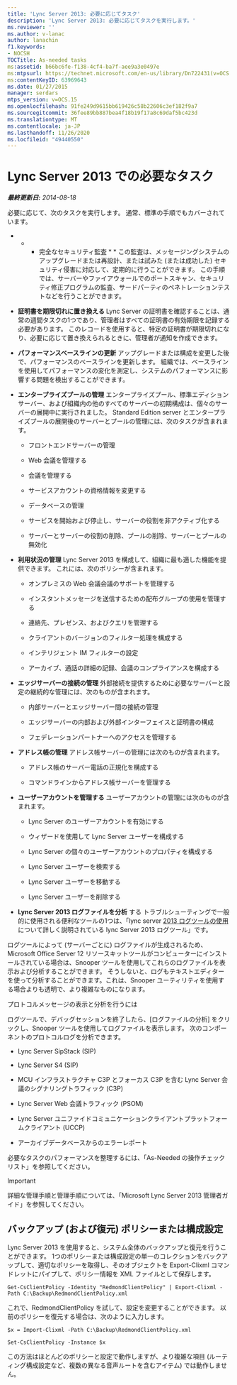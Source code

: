 ```yaml
---
title: 'Lync Server 2013: 必要に応じてタスク'
description: 'Lync Server 2013: 必要に応じてタスクを実行します。'
ms.reviewer: ''
ms.author: v-lanac
author: lanachin
f1.keywords:
- NOCSH
TOCTitle: As-needed tasks
ms:assetid: b66bc6fe-f138-4cf4-ba7f-aee9a3e0497e
ms:mtpsurl: https://technet.microsoft.com/en-us/library/Dn722431(v=OCS.15)
ms:contentKeyID: 63969643
ms.date: 01/27/2015
manager: serdars
mtps_version: v=OCS.15
ms.openlocfilehash: 91fe249d9615bb619426c58b22606c3ef182f9a7
ms.sourcegitcommit: 36fee89bb887bea4f18b19f17a8c69daf5bc423d
ms.translationtype: MT
ms.contentlocale: ja-JP
ms.lasthandoff: 11/26/2020
ms.locfileid: "49440550"
---
```

# <a name="as-needed-tasks-in-lync-server-2013"></a>Lync Server 2013 での必要なタスク

<div data-xmlns="http://www.w3.org/1999/xhtml">

<div class="topic" data-xmlns="http://www.w3.org/1999/xhtml" data-msxsl="urn:schemas-microsoft-com:xslt" data-cs="https://msdn.microsoft.com/">

<div data-asp="https://msdn2.microsoft.com/asp">



</div>

<div id="mainSection">

<div id="mainBody">

<span> </span>

_**最終更新日:** 2014-08-18_

必要に応じて、次のタスクを実行します。 通常、標準の手順でもカバーされています。

  - * * 完全なセキュリティ監査 * * この監査は、メッセージングシステムのアップグレードまたは再設計、または試みた (または成功した) セキュリティ侵害に対応して、定期的に行うことができます。 この手順では、サーバーやファイアウォールでのポートスキャン、セキュリティ修正プログラムの監査、サードパーティのペネトレーションテストなどを行うことができます。

  - **証明書を期限切れに置き換える**   Lync Server の証明書を確認することは、通常の週間タスクの1つであり、管理者はすべての証明書の有効期限を記録する必要があります。 このレコードを使用すると、特定の証明書が期限切れになり、必要に応じて置き換えられるときに、管理者が通知を作成できます。

  - **パフォーマンスベースラインの更新**   アップグレードまたは構成を変更した後で、パフォーマンスのベースラインを更新します。 組織では、ベースラインを使用してパフォーマンスの変化を測定し、システムのパフォーマンスに影響する問題を検出することができます。

  - **エンタープライズプールの管理**   エンタープライズプール、標準エディションサーバー、および組織内の他のすべてのサーバーの初期構成は、個々のサーバーの展開中に実行されました。 Standard Edition server とエンタープライズプールの展開後のサーバーとプールの管理には、次のタスクが含まれます。
    
      - フロントエンドサーバーの管理
    
      - Web 会議を管理する
    
      - 会議を管理する
    
      - サービスアカウントの資格情報を変更する
    
      - データベースの管理
    
      - サービスを開始および停止し、サーバーの役割を非アクティブ化する
    
      - サーバーとサーバーの役割の削除、プールの削除、サーバーとプールの無効化

  - **利用状況の管理**   Lync Server 2013 を構成して、組織に最も適した機能を提供できます。 これには、次のポリシーが含まれます。
    
      - オンプレミスの Web 会議会議のサポートを管理する
    
      - インスタントメッセージを送信するための配布グループの使用を管理する
    
      - 連絡先、プレゼンス、およびクエリを管理する
    
      - クライアントのバージョンのフィルター処理を構成する
    
      - インテリジェント IM フィルターの設定
    
      - アーカイブ、通話の詳細の記録、会議のコンプライアンスを構成する

  - **エッジサーバーの接続の管理**   外部接続を提供するために必要なサーバーと設定の継続的な管理には、次のものが含まれます。
    
      - 内部サーバーとエッジサーバー間の接続の管理
    
      - エッジサーバーの内部および外部インターフェイスと証明書の構成
    
      - フェデレーションパートナーへのアクセスを管理する

  - **アドレス帳の管理**   アドレス帳サーバーの管理には次のものが含まれます。
    
      - アドレス帳のサーバー電話の正規化を構成する
    
      - コマンドラインからアドレス帳サーバーを管理する

  - **ユーザーアカウントを管理する**   ユーザーアカウントの管理には次のものが含まれます。
    
      - Lync Server のユーザーアカウントを有効にする
    
      - ウィザードを使用して Lync Server ユーザーを構成する
    
      - Lync Server の個々のユーザーアカウントのプロパティを構成する
    
      - Lync Server ユーザーを検索する
    
      - Lync Server ユーザーを移動する
    
      - Lync Server ユーザーを削除する

  - **Lync Server 2013 ログファイルを分析**   する  トラブルシューティングで一般的に使用される便利なツールの1つは、「lync server [2013 ログツールの使用](https://technet.microsoft.com/library/gg558599.aspx)について詳しく説明されている lync Server 2013 ログツール」です。

ログツールによって (サーバーごとに) ログファイルが生成されるため、Microsoft Office Server 12 リソースキットツールがコンピューターにインストールされている場合は、Snooper ツールを使用してこれらのログファイルを表示および分析することができます。 そうしないと、ログもテキストエディターを使って分析することができます。これは、Snooper ユーティリティを使用する場合よりも透明で、より複雑なものになります。

プロトコルメッセージの表示と分析を行うには

ログツールで、デバッグセッションを終了したら、[ログファイルの分析] をクリックし、Snooper ツールを使用してログファイルを表示します。 次のコンポーネントのプロトコルログを分析できます。

  - Lync Server SipStack (SIP)

  - Lync Server S4 (SIP)

  - MCU インフラストラクチャ C3P とフォーカス C3P を含む Lync Server 会議のシグナリングトラフィック (C3P)

  - Lync Server Web 会議トラフィック (PSOM)

  - Lync Server ユニファイドコミュニケーションクライアントプラットフォームクライアント (UCCP)

  - アーカイブデータベースからのエラーレポート

必要なタスクのパフォーマンスを整理するには、「As-Needed の操作チェックリスト」を参照してください。

<div>


> [!IMPORTANT]  
> 詳細な管理手順と管理手順については、「Microsoft Lync Server 2013 管理者ガイド」を参照してください。



</div>

<div>

## <a name="backup-and-restore-policies-or-configuration-settings"></a>バックアップ (および復元) ポリシーまたは構成設定

Lync Server 2013 を使用すると、システム全体のバックアップと復元を行うことができます。 1つのポリシーまたは構成設定の単一のコレクションをバックアップして、適切なポリシーを取得し、そのオブジェクトを Export-Clixml コマンドレットにパイプして、ポリシー情報を XML ファイルとして保存します。

`Get-CsClientPolicy -Identity "RedmondClientPolicy" | Export-Clixml -Path C:\Backup\RedmondClientPolicy.xml`

これで、RedmondClientPolicy を試して、設定を変更することができます。 以前のポリシーを復元する場合は、次のように入力します。

`$x = Import-Clixml -Path C:\Backup\RedmondClientPolicy.xml`

`Set-CsClientPolicy -Instance $x`

この方法はほとんどのポリシーと設定で動作しますが、より複雑な項目 (ルーティング構成設定など、複数の異なる音声ルートを含むアイテム) では動作しません。

</div>

</div>

<span> </span>

</div>

</div>

</div>

